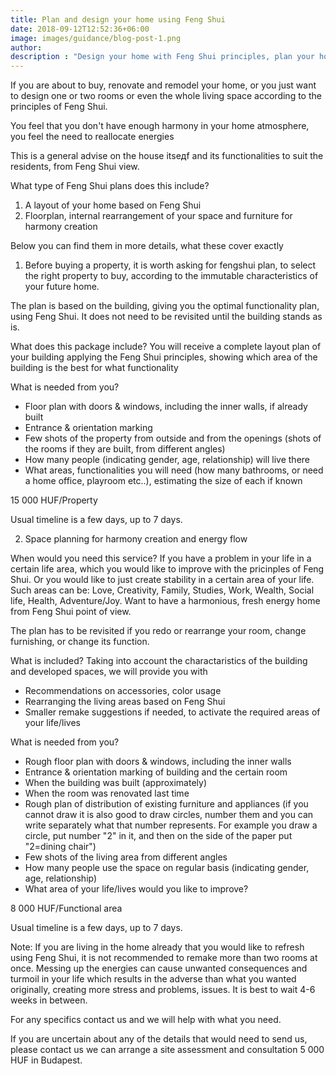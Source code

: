 ```yaml
---
title: Plan and design your home using Feng Shui
date: 2018-09-12T12:52:36+06:00
image: images/guidance/blog-post-1.png
author: 
description : "Design your home with Feng Shui principles, plan your home based on Feng Shui"
---
```


If you are about to buy, renovate and remodel your home,
or you just want to design one or two rooms or even the whole living space according to the principles of Feng Shui.

You feel that you don't have enough harmony in your home atmosphere, you feel the need to reallocate energies

This is a general advise on the house itseдf and its functionalities to suit the residents, from Feng Shui view.

What type of Feng Shui plans does this include? 
1. A layout of your home based on Feng Shui
2. Floorplan, internal rearrangement of your space and furniture for harmony creation

Below you can find them in more details, what these cover exactly

1. Before buying a property, it is worth asking for fengshui plan, to select the right property to buy, according to the immutable characteristics of your future home.

The plan is based on the building, giving you the optimal functionality plan, using Feng Shui. It does not need to be revisited until the building stands as is. 

What does this package include? 
You will receive a complete layout plan of your building applying the Feng Shui principles, showing which area of the building is the best for what functionality

What is needed from you?
- Floor plan with doors & windows, including the inner walls, if already built
- Entrance & orientation marking
- Few shots of the property from outside and from the openings (shots of the rooms if they are built, from different angles)
- How many people (indicating gender, age, relationship) will live there
- What areas, functionalities you will need (how many bathrooms, or need a home office, playroom etc..), estimating the size of each if known

15 000 HUF/Property

Usual timeline is a few days, up to 7 days.

2. Space planning for harmony creation and energy flow

When would you need this service? 
If you have a problem in your life in a certain life area, which you would like to improve with the pricinples of Feng Shui. 
Or you would like to just create stability in a certain area of your life. Such areas can be: Love, Creativity, Family, Studies, Work, Wealth, Social life, Health, Adventure/Joy.
Want to have a harmonious, fresh energy home from Feng Shui point of view. 

The plan has to be revisited if you redo or rearrange your room, change furnishing, or change its function. 

What is included?
Taking into account the charactaristics of the building and developed spaces, we will provide you with 
- Recommendations on accessories, color usage 
- Rearranging the living areas based on Feng Shui
- Smaller remake suggestions if needed, to activate the required areas of your life/lives

What is needed from you? 
- Rough floor plan with doors & windows, including the inner walls
- Entrance & orientation marking of building and the certain room
- When the building was built (approximately)
- When the room was renovated last time
- Rough plan of distribution of existing furniture and appliances (if you cannot draw it is also good to draw circles, number them and you can write separately what that number represents. For example you draw a circle, put number "2" in it, and then on the side of the paper put "2=dining chair")
- Few shots of the living area from different angles
- How many people use the space on regular basis (indicating gender, age, relationship) 
- What area of your life/lives would you like to improve?

8 000 HUF/Functional area

Usual timeline is a few days, up to 7 days.

Note: If you are living in the home already that you would like to refresh using Feng Shui, it is not recommended to remake more than two rooms at once. Messing up the energies can cause unwanted consequences and turmoil in your life which results in the adverse than what you wanted originally, creating more stress and problems, issues.
It is best to wait 4-6 weeks in between.


For any specifics contact us and we will help with what you need. 

If you are uncertain about any of the details that would need to send us, please contact us we can arrange a site assessment and consultation 5 000 HUF in Budapest. 
